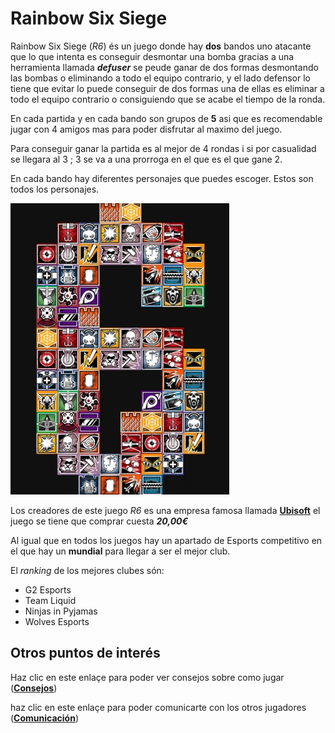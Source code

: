 # Rainbow Six Siege

Rainbow Six Siege (*R6*) és un juego donde hay **dos** bandos uno atacante que lo que intenta es conseguir desmontar una bomba gracias a una herramienta llamada ***defuser*** se peude ganar de dos formas desmontando las bombas o eliminando a todo el equipo contrario, y el lado defensor lo tiene que evitar lo puede conseguir de dos formas una de ellas es eliminar a todo el equipo contrario o consiguiendo que se acabe el tiempo de la ronda.

En cada partida y en cada bando son grupos de **5** asi que es recomendable jugar con 4 amigos mas para poder disfrutar al maximo del juego.

Para conseguir ganar la partida es al mejor de 4 rondas i si por casualidad se llegara al 3 ; 3 se va a una prorroga en el que es el que gane 2.

En cada bando hay diferentes personajes que puedes escoger. Estos son todos los personajes.

![Personajes R6](R6.png)


Los creadores de este juego *R6* es una empresa famosa llamada [**Ubisoft**](https://www.ubisoft.com/es-es/game/rainbow-six/siege) el juego se tiene que comprar cuesta ***20,00€***

Al igual que en todos los juegos hay un apartado de Esports competitivo en el que hay un **mundial** para llegar a ser el mejor club.

El *ranking* de los mejores clubes són: 

- G2 Esports
- Team Liquid
- Ninjas in Pyjamas
- Wolves Esports

## Otros puntos de interés
Haz clic en este enlaçe para poder ver consejos sobre como jugar ([**Consejos**](https://github.com/Ruben1305/WEB/blob/main/Consejos%20para%20jugar.md))

haz clic en este enlaçe para poder comunicarte con los otros jugadores ([**Comunicación**](https://github.com/Ruben1305/WEB/blob/main/Comunicaci%C3%B3n.md))

